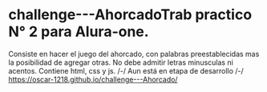 # challenge---AhorcadoTrab practico N° 2 para Alura-one. 
Consiste en hacer el juego del ahorcado, con palabras preestablecidas mas la posibilidad de agregar otras. 
No debe admitir letras minusculas ni acentos. 
Contiene html, css y js.
/-/ Aun está en etapa de desarrollo /-/
https://oscar-1218.github.io/challenge---Ahorcado/
